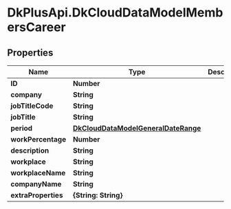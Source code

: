 # DkPlusApi.DkCloudDataModelMembersCareer

## Properties
Name | Type | Description | Notes
------------ | ------------- | ------------- | -------------
**ID** | **Number** |  | [optional] 
**company** | **String** |  | [optional] 
**jobTitleCode** | **String** |  | [optional] 
**jobTitle** | **String** |  | [optional] 
**period** | [**DkCloudDataModelGeneralDateRange**](DkCloudDataModelGeneralDateRange.md) |  | [optional] 
**workPercentage** | **Number** |  | [optional] 
**description** | **String** |  | [optional] 
**workplace** | **String** |  | [optional] 
**workplaceName** | **String** |  | [optional] 
**companyName** | **String** |  | [optional] 
**extraProperties** | **{String: String}** |  | [optional] 


